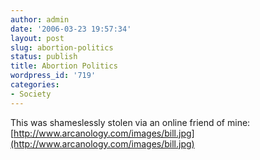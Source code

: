 ```yaml
---
author: admin
date: '2006-03-23 19:57:34'
layout: post
slug: abortion-politics
status: publish
title: Abortion Politics
wordpress_id: '719'
categories:
- Society
---
```


This was shameslessly stolen via an online friend of mine:
[http://www.arcanology.com/images/bill.jpg](http://www.arcanology.com/images/bill.jpg)
